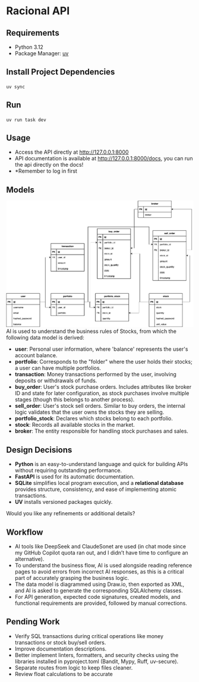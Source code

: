 # Racional API  

## Requirements  
- Python 3.12  
- Package Manager: [uv](https://docs.astral.sh/uv/)  

## Install Project Dependencies  
`uv sync`  

## Run  
`uv run task dev`  

## Usage  
- Access the API directly at http://127.0.0.1:8000  
- API documentation is available at http://127.0.0.1:8000/docs, you can run the api directly on the docs! 
- *Remember to log in first  

## Models  
![models](./docs/racional_db.drawio.png)  
AI is used to understand the business rules of Stocks, from which the following data model is derived:  
- **user**: Personal user information, where 'balance' represents the user's account balance.  
- **portfolio**: Corresponds to the "folder" where the user holds their stocks; a user can have multiple portfolios.  
- **transaction**: Money transactions performed by the user, involving deposits or withdrawals of funds.  
- **buy_order**: User's stock purchase orders. Includes attributes like broker ID and state for later configuration, as stock purchases involve multiple stages (though this belongs to another process).  
- **sell_order**: User's stock sell orders. Similar to buy orders, the internal logic validates that the user owns the stocks they are selling.  
- **portfolio_stock**: Declares which stocks belong to each portfolio.  
- **stock**: Records all available stocks in the market.  
- **broker**: The entity responsible for handling stock purchases and sales.  

## Design Decisions  
- **Python** is an easy-to-understand language and quick for building APIs without requiring outstanding performance.  
- **FastAPI** is used for its automatic documentation.  
- **SQLite** simplifies local program execution, and a **relational database** provides structure, consistency, and ease of implementing atomic transactions.  
- **UV** installs versioned packages quickly.  

Would you like any refinements or additional details?

## Workflow  
- AI tools like DeepSeek and ClaudeSonet are used (in chat mode since my GitHub Copilot quota ran out, and I didn’t have time to configure an alternative).  
- To understand the business flow, AI is used alongside reading reference pages to avoid errors from incorrect AI responses, as this is a critical part of accurately grasping the business logic.  
- The data model is diagrammed using Draw.io, then exported as XML, and AI is asked to generate the corresponding SQLAlchemy classes.  
- For API generation, expected code signatures, created models, and functional requirements are provided, followed by manual corrections.  

## Pending Work  
- Verify SQL transactions during critical operations like money transactions or stock buy/sell orders.  
- Improve documentation descriptions.  
- Better implement linters, formatters, and security checks using the libraries installed in pyproject.toml (Bandit, Mypy, Ruff, uv-secure).  
- Separate routes from logic to keep files cleaner.
- Review float calculations to be accurate